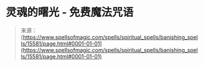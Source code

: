 <!--yml

category: 未分类

date: 2024-06-12 18:55:04

-->

# 灵魂的曙光 - 免费魔法咒语

> 来源：[https://www.spellsofmagic.com/spells/spiritual_spells/banishing_spells/15581/page.html#0001-01-01](https://www.spellsofmagic.com/spells/spiritual_spells/banishing_spells/15581/page.html#0001-01-01)
